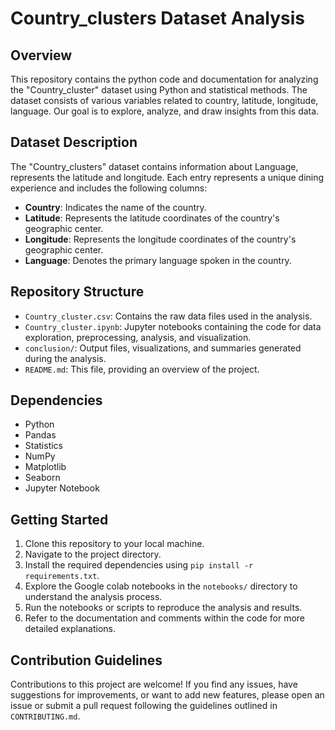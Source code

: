 # Country_clusters Dataset Analysis

## Overview
This repository contains the python code and documentation for analyzing the "Country_cluster" dataset using
 Python and statistical methods. The dataset consists of various variables related to country, latitude, longitude, language.
Our goal is to explore, analyze, and draw insights from this data.

## Dataset Description
The "Country_clusters" dataset contains information about Language, represents the latitude and longitude. Each entry represents a unique 
dining experience and includes the following columns:

- **Country**: Indicates the name of the country.
- **Latitude**: Represents the latitude coordinates of the country's geographic center.
- **Longitude**: Represents the longitude coordinates of the country's geographic center.
- **Language**: Denotes the primary language spoken in the country.

## Repository Structure
- `Country_cluster.csv`: Contains the raw data files used in the analysis.
- `Country_cluster.ipynb`: Jupyter notebooks containing the code for data exploration, preprocessing, analysis, and visualization.
- `conclusion/`: Output files, visualizations, and summaries generated during the analysis.
- `README.md`: This file, providing an overview of the project.

## Dependencies
- Python
- Pandas
- Statistics
- NumPy
- Matplotlib
- Seaborn
- Jupyter Notebook

## Getting Started
1. Clone this repository to your local machine.
2. Navigate to the project directory.
3. Install the required dependencies using `pip install -r requirements.txt`.
4. Explore the Google colab notebooks in the `notebooks/` directory to understand the analysis process.
5. Run the notebooks or scripts to reproduce the analysis and results.
6. Refer to the documentation and comments within the code for more detailed explanations.

## Contribution Guidelines
Contributions to this project are welcome! If you find any issues, have suggestions for improvements, 
or want to add new features, please open an issue or submit a pull request following the guidelines outlined in `CONTRIBUTING.md`.
